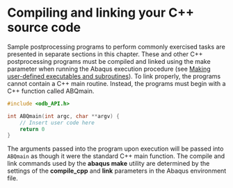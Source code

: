 # Compiling and linking your C++ source code

Sample postprocessing programs to perform commonly exercised tasks are presented in separate sections in this chapter. These and other C++ postprocessing programs must be compiled and linked using the make parameter when running the Abaqus execution procedure (see [Making user-defined executables and subroutines](https://help.3ds.com/2021/English/DSSIMULIA_Established/SIMACAEEXCRefMap/simaexc-c-makeproc.htm?contextscope=all)). To link properly, the programs cannot contain a C++ main routine. Instead, the programs must begin with a C++ function called ABQmain.

```c++
#include <odb_API.h>

int ABQmain(int argc, char **argv) {
    // Insert user code here
    return 0
}
```

The arguments passed into the program upon execution will be passed into `ABQmain` as though it were the standard C++ main function. The compile and link commands used by the **abaqus make** utility are determined by the settings of the **compile_cpp** and **link** parameters in the Abaqus environment file.
